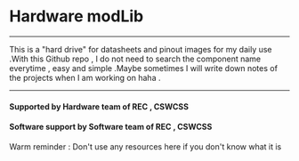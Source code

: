 # Hardware modLib
---

This is a "hard drive" for datasheets and pinout images for my daily use .With this Github repo , I do not need to search the component name everytime , easy and simple .Maybe sometimes I will write down notes of the projects when I am working on haha .

<hr>

#### Supported by Hardware team of REC , CSWCSS 
#### Software support by Software team of REC , CSWCSS

Warm reminder : Don't use any resources here if you don't know what it is
